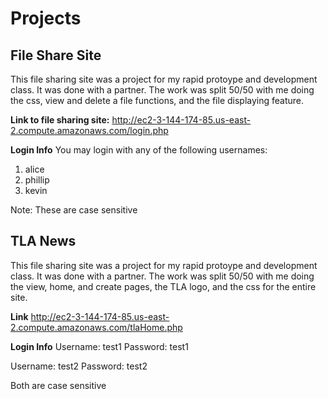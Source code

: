 # Projects


## File Share Site

This file sharing site was a project for my rapid protoype and development class. It was done with a partner. The work was split 50/50 with me doing the css, view and delete a file functions, and the file displaying feature.

**Link to file sharing site:**
http://ec2-3-144-174-85.us-east-2.compute.amazonaws.com/login.php

**Login Info**
You may login with any of the following usernames: 
1. alice
2. phillip
3. kevin

Note: These are case sensitive



## TLA News

This file sharing site was a project for my rapid protoype and development class. It was done with a partner. The work was split 50/50 with me doing the view, home, and create pages, the TLA logo, and the css for the entire site.

**Link**
http://ec2-3-144-174-85.us-east-2.compute.amazonaws.com/tlaHome.php

**Login Info**
Username: test1
Password: test1

Username: test2
Password: test2

Both are case sensitive


